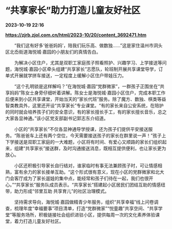 # “共享家长”助力打造儿童友好社区

**2023-10-19 22:16**

**https://zjrb.zjol.com.cn/html/2023-10/20/content_3692471.htm**

　　“我们这有好多‘爸爸妈妈’，陪我们玩乐高、做数独……”这是家住温州市洞头区北岙街道海悦城·嘉园的小朋友们的真情告白。

　　为解决小区住户，尤其是双职工家庭孩子照看照护、兴趣学习、上学接送等问题，海悦城·嘉园小区牵头组建“共享家长”志愿队，轮班制开展共享课堂导学，订单式开展就学拼车接送，一定程度上缓解小区住户带娃压力。

　　“这个孔明锁是这样解吗？”在海悦城·嘉园“党群微家”，一群孩子正围坐在“共享妈妈”陈女士身旁仔细听着讲解。陈女士是海悦城·嘉园小区住户，完成本职工作后便来到小区共享课堂，开始当天的“家长代班”服务。除了魔方、数独、棋类等益智类教具外，这里还开设“共享家长”专业课堂。“有的家长来自公安系统，在陪护的同时就会培养孩子们的安全意识，有的家长擅长手工，有的家长擅长音乐，总之大家各显神通。”该小区党支部副书记郭志东介绍道。

　　小区的“共享家长”不仅各显神通导学授课，还为孩子们提供平安接送服务。“陈爸爸车上还有两个空位，今天需要接送孩子的家长在群里说一声！”孩子上下学接送是双职工家庭的一大难题，小区将有时间、有爱心又顺路的家长们组织起来，组建“共享家长”接送群，及时沟通接送消息，既相互提供便利，也让家长更为放心。

　　小区还积极引导家长自行结对，谁家临时有事无法兼顾孩子时，可让情感相熟，富有余力的家长接单互助。“这个形式很有意义，现在小区的党群微家和北大门会客厅成为了家长遛娃的集中点，能经常和孩子们待在一起，我们也很开心。”“共享家长”服务队成员表示。“共享家长”搭建起小区居民们团结互助的情感纽带，助力形成“邻里互助 共享育儿”的社区治理模式。

　　坚持需求导向，海悦城·嘉园做精青少年服务，组织“共享幸福”线上问卷调查，梳理年度“幸福要事”项目清单，打造“党群微家”“悦童趣”共享空间、“共享学堂”等服务场所，积极链接社会组织进驻小区，提供每周一次的文化素养体验课堂，着力打造儿童友好社区。